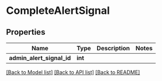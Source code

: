 # CompleteAlertSignal

## Properties
Name | Type | Description | Notes
------------ | ------------- | ------------- | -------------
**admin_alert_signal_id** | **int** |  | 

[[Back to Model list]](../README.md#documentation-for-models) [[Back to API list]](../README.md#documentation-for-api-endpoints) [[Back to README]](../README.md)


